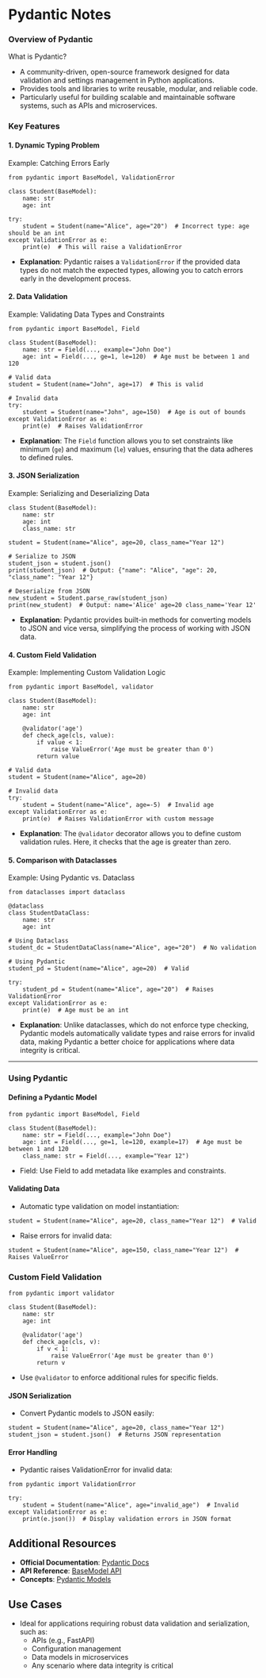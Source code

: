# Pydantic Notes

### Overview of Pydantic

What is Pydantic?
* A community-driven, open-source framework designed for data validation and settings management in Python applications.
* Provides tools and libraries to write reusable, modular, and reliable code.
* Particularly useful for building scalable and maintainable software systems, such as APIs and microservices.

### Key Features
#### 1. Dynamic Typing Problem
Example: Catching Errors Early
```
from pydantic import BaseModel, ValidationError

class Student(BaseModel):
    name: str
    age: int

try:
    student = Student(name="Alice", age="20")  # Incorrect type: age should be an int
except ValidationError as e:
    print(e)  # This will raise a ValidationError
```
* **Explanation**: Pydantic raises a `ValidationError` if the provided data types do not match the expected types, allowing you to catch errors early in the development process.

#### 2. Data Validation
Example: Validating Data Types and Constraints
```
from pydantic import BaseModel, Field

class Student(BaseModel):
    name: str = Field(..., example="John Doe")
    age: int = Field(..., ge=1, le=120)  # Age must be between 1 and 120

# Valid data
student = Student(name="John", age=17)  # This is valid

# Invalid data
try:
    student = Student(name="John", age=150)  # Age is out of bounds
except ValidationError as e:
    print(e)  # Raises ValidationError
```
* **Explanation**: The `Field` function allows you to set constraints like minimum (`ge`) and maximum (`le`) values, ensuring that the data adheres to defined rules.

#### 3. JSON Serialization
Example: Serializing and Deserializing Data

```
class Student(BaseModel):
    name: str
    age: int
    class_name: str

student = Student(name="Alice", age=20, class_name="Year 12")

# Serialize to JSON
student_json = student.json()
print(student_json)  # Output: {"name": "Alice", "age": 20, "class_name": "Year 12"}

# Deserialize from JSON
new_student = Student.parse_raw(student_json)
print(new_student)  # Output: name='Alice' age=20 class_name='Year 12'
```
* **Explanation**: Pydantic provides built-in methods for converting models to JSON and vice versa, simplifying the process of working with JSON data.


#### 4. Custom Field Validation
Example: Implementing Custom Validation Logic
```
from pydantic import BaseModel, validator

class Student(BaseModel):
    name: str
    age: int

    @validator('age')
    def check_age(cls, value):
        if value < 1:
            raise ValueError('Age must be greater than 0')
        return value

# Valid data
student = Student(name="Alice", age=20)

# Invalid data
try:
    student = Student(name="Alice", age=-5)  # Invalid age
except ValidationError as e:
    print(e)  # Raises ValidationError with custom message
```
* **Explanation**: The `@validator` decorator allows you to define custom validation rules. Here, it checks that the age is greater than zero.

#### 5. Comparison with Dataclasses
Example: Using Pydantic vs. Dataclass

```
from dataclasses import dataclass

@dataclass
class StudentDataClass:
    name: str
    age: int

# Using Dataclass
student_dc = StudentDataClass(name="Alice", age="20")  # No validation

# Using Pydantic
student_pd = Student(name="Alice", age=20)  # Valid

try:
    student_pd = Student(name="Alice", age="20")  # Raises ValidationError
except ValidationError as e:
    print(e)  # Age must be an int
```
* **Explanation**: Unlike dataclasses, which do not enforce type checking, Pydantic models automatically validate types and raise errors for invalid data, making Pydantic a better choice for applications where data integrity is critical.

<hr>


### Using Pydantic
#### Defining a Pydantic Model
```
from pydantic import BaseModel, Field

class Student(BaseModel):
    name: str = Field(..., example="John Doe")
    age: int = Field(..., ge=1, le=120, example=17)  # Age must be between 1 and 120
    class_name: str = Field(..., example="Year 12")
```
* Field: Use Field to add metadata like examples and constraints.
#### Validating Data
* Automatic type validation on model instantiation:
```
student = Student(name="Alice", age=20, class_name="Year 12")  # Valid
```
* Raise errors for invalid data:
```
student = Student(name="Alice", age=150, class_name="Year 12")  # Raises ValueError
```
### Custom Field Validation
```
from pydantic import validator

class Student(BaseModel):
    name: str
    age: int

    @validator('age')
    def check_age(cls, v):
        if v < 1:
            raise ValueError('Age must be greater than 0')
        return v
```
* Use `@validator` to enforce additional rules for specific fields.

#### JSON Serialization
* Convert Pydantic models to JSON easily:
```
student = Student(name="Alice", age=20, class_name="Year 12")
student_json = student.json()  # Returns JSON representation
```
#### Error Handling
* Pydantic raises ValidationError for invalid data:
```
from pydantic import ValidationError

try:
    student = Student(name="Alice", age="invalid_age")  # Invalid
except ValidationError as e:
    print(e.json())  # Display validation errors in JSON format
```

## Additional Resources
- **Official Documentation**: [Pydantic Docs](https://docs.pydantic.dev/latest/)
- **API Reference**: [BaseModel API](https://docs.pydantic.dev/latest/api/base_model/)
- **Concepts**: [Pydantic Models](https://docs.pydantic.dev/latest/concepts/models/)


## Use Cases
* Ideal for applications requiring robust data validation and serialization, such as:
    * APIs (e.g., FastAPI)
    * Configuration management
    * Data models in microservices
    * Any scenario where data integrity is critical